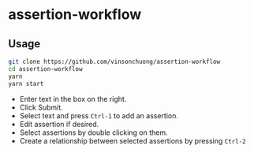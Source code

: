 # assertion-workflow

## Usage
```sh
git clone https://github.com/vinsonchuong/assertion-workflow
cd assertion-workflow
yarn
yarn start
```

* Enter text in the box on the right.
* Click Submit.
* Select text and press `Ctrl-1` to add an assertion.
* Edit assertion if desired.
* Select assertions by double clicking on them.
* Create a relationship between selected assertions by pressing `Ctrl-2`
